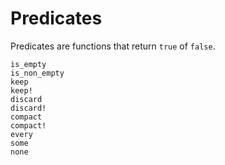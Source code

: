 # Predicates

Predicates are functions that return `true` of `false`.

```@docs
is_empty
is_non_empty
keep
keep!
discard
discard!
compact
compact!
every
some
none
```